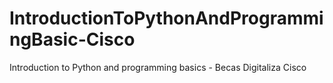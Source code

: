 # IntroductionToPythonAndProgrammingBasic-Cisco
Introduction to Python and programming basics - Becas Digitaliza Cisco

